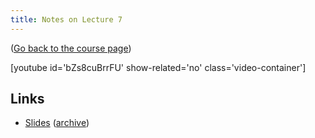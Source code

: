 ```yaml
---
title: Notes on Lecture 7
---
```


([Go back to the course page](/classes/parp/index.html))

[youtube id='bZs8cuBrrFU' show-related='no' class='video-container']

## Links

* [Slides](https://people.eecs.berkeley.edu/~demmel/cs267_Spr16/Lectures/lecture07_distmem_jwd16_4pp.pdf) ([archive](http://web.archive.org/save/_embed/https://people.eecs.berkeley.edu/~demmel/cs267_Spr16/Lectures/lecture07_distmem_jwd16_4pp.pdf))
